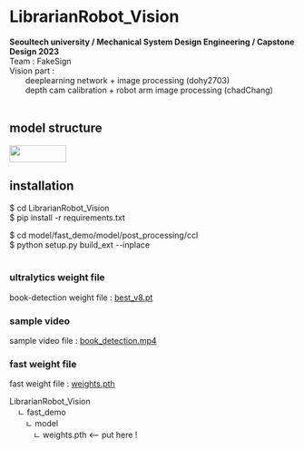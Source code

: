 # LibrarianRobot_Vision
**Seoultech university / Mechanical System Design Engineering / Capstone Design 2023** <br/>
Team : FakeSign <br/>
Vision part : <br/>
  deeplearning network + image processing (dohy2703) <br/>
  depth cam calibration + robot arm image processing (chadChang) <br/> <br/>

## model structure
<img src="[https://url/image.png](https://github.com/Dohy2703/LibrarianRobot_Vision/assets/125836071/945e3783-cd1f-447d-be5b-d45da38509f2)" width="100" height="30"/>


## installation
$ cd LibrarianRobot_Vision <br/>
$ pip install -r requirements.txt <br/>

$ cd model/fast_demo/model/post_processing/ccl<br/>
$ python setup.py build_ext --inplace <br/> <br/>


### ultralytics weight file
book-detection weight file : [best_v8.pt](https://drive.google.com/file/d/11x3vFYngCzosowti-MRH_S6FQLvBb-h6/view?usp=sharing)

### sample video
sample video file : [book_detection.mp4](https://drive.google.com/file/d/1wSLc7OMkNMfNMYSWZ9puQEtpamBb9p8D/view?usp=sharing) 

### fast weight file
fast weight file : [weights.pth](https://drive.google.com/file/d/12m4aaSBvcU_23w8obVT6BsfyBfM5wC_l/view?usp=sharing)

LibrarianRobot_Vision <br/>
 ㄴ fast_demo <br/>
  ㄴ model  <br/>
   ㄴ weights.pth   <-- put here !
